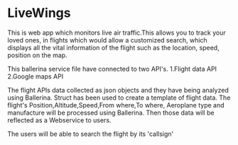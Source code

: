 # LiveWings

This is web app which monitors live air traffic.This allows you to track your loved ones, in flights which would allow a customized search, which displays all the vital information of the flight such as the location, speed, position on the map.

This ballerina service file have connected to two API's.
1.Flight data API
2.Google maps API

The flight APIs data collected as json objects and they have being analyzed using Ballerina. Struct has been used to create a template of flight data.
The flight's
 Position,Altitude,Speed,From where,To where, Aeroplane type and manufacture will be processed using Ballerina. Then those data will be reflected as a Webservice to users.
 
 
 The users will be able to search the flight by its 'callsign'
 
 
